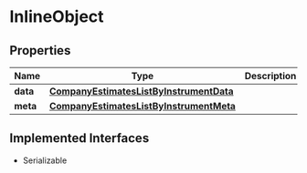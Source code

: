 

# InlineObject


## Properties

Name | Type | Description | Notes
------------ | ------------- | ------------- | -------------
**data** | [**CompanyEstimatesListByInstrumentData**](CompanyEstimatesListByInstrumentData.md) |  |  [optional]
**meta** | [**CompanyEstimatesListByInstrumentMeta**](CompanyEstimatesListByInstrumentMeta.md) |  |  [optional]


## Implemented Interfaces

* Serializable


